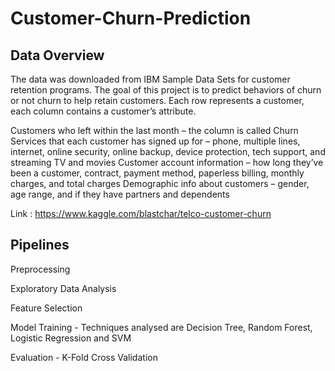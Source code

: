# Customer-Churn-Prediction

## Data Overview
The data was downloaded from IBM Sample Data Sets for customer retention programs. The goal of this project is to predict behaviors of churn or not churn to help retain customers. Each row represents a customer, each column contains a customer’s attribute.

Customers who left within the last month – the column is called Churn
Services that each customer has signed up for – phone, multiple lines, internet, online security, online backup, device protection, tech support, and streaming TV and movies
Customer account information – how long they’ve been a customer, contract, payment method, paperless billing, monthly charges, and total charges
Demographic info about customers – gender, age range, and if they have partners and dependents

Link : https://www.kaggle.com/blastchar/telco-customer-churn

## Pipelines

Preprocessing

Exploratory Data Analysis

Feature Selection

Model Training - Techniques analysed are Decision Tree, Random Forest, Logistic Regression and SVM

Evaluation - K-Fold Cross Validation


